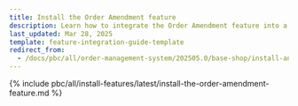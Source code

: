 ```yaml
---
title: Install the Order Amendment feature
description: Learn how to integrate the Order Amendment feature into a Spryker project.
last_updated: Mar 28, 2025
template: feature-integration-guide-template
redirect_from:
  - /docs/pbc/all/order-management-system/202505.0/base-shop/install-and-upgrade/install-features/install-the-order-amendment-feature.html
---
```


{% include pbc/all/install-features/latest/install-the-order-amendment-feature.md %} <!-- To edit, see /_includes/pbc/all/install-features/latest/install-the-order-amendment-feature.md -->